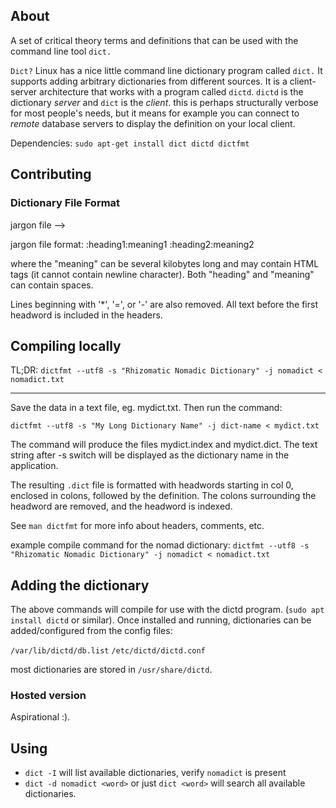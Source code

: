 
## About

A set of critical theory terms and definitions that can be used with the
command line tool `dict.` 

`Dict?` Linux has a nice little command line dictionary program called `dict.` It
supports adding arbitrary dictionaries from different sources. It is a
client-server architecture that works with a program called `dictd`. `dictd` is the
dictionary _server_ and `dict` is the _client_. this is perhaps structurally
verbose for most people's needs, but it means for example you can connect to
_remote_ database servers to display the definition on your local client. 

Dependencies: `sudo apt-get install dict dictd dictfmt`

## Contributing

### Dictionary File Format
jargon file --> 

jargon file format:
:heading1:meaning1
:heading2:meaning2

where the "meaning" can be several kilobytes long and may contain HTML tags (it
cannot contain newline character). Both "heading" and "meaning" can contain
spaces. 

Lines  beginning with '\*', '=', or '-' are also removed.  All text
before the first headword is included in the headers.

## Compiling locally

TL;DR: `dictfmt --utf8 -s "Rhizomatic Nomadic Dictionary" -j nomadict < nomadict.txt`

------ 

Save the data in a text file, eg. mydict.txt. Then run the command:

`dictfmt --utf8 -s "My Long Dictionary Name" -j dict-name < mydict.txt`

The command will produce the files mydict.index and mydict.dict. The text
string after -s switch will be displayed as the dictionary name in the
application.

The resulting `.dict` file is formatted with headwords starting in col 0,
enclosed in colons, followed by the definition.  The colons surrounding the
headword are removed, and the headword is indexed. 

See `man dictfmt` for more info about headers, comments, etc. 

example compile command for the nomad dictionary: 
`dictfmt --utf8 -s "Rhizomatic Nomadic Dictionary" -j nomadict < nomadict.txt`


## Adding the dictionary

The above commands will compile for use with the dictd program. (`sudo apt
install dictd` or similar). Once installed and running, dictionaries can be
added/configured from the config files:

`/var/lib/dictd/db.list`
`/etc/dictd/dictd.conf`

most dictionaries are stored in `/usr/share/dictd`.

### Hosted version

Aspirational :). 

## Using

* `dict -I` will list available dictionaries, verify `nomadict` is present
* `dict -d nomadict <word>` or just `dict <word>` will search all available dictionaries. 





